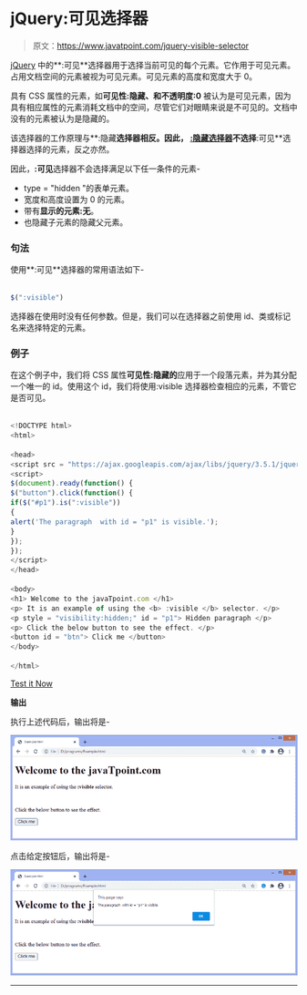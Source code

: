 # jQuery:可见选择器

> 原文：<https://www.javatpoint.com/jquery-visible-selector>

[jQuery](https://www.javatpoint.com/jquery-tutorial) 中的**:可见**选择器用于选择当前可见的每个元素。它作用于可见元素。占用文档空间的元素被视为可见元素。可见元素的高度和宽度大于 0。

具有 CSS 属性的元素，如**可见性:隐藏、**和**不透明度:0** 被认为是可见元素，因为具有相应属性的元素消耗文档中的空间，尽管它们对眼睛来说是不可见的。文档中没有的元素被认为是隐藏的。

该选择器的工作原理与**:隐藏**选择器相反。因此， [**:隐藏**选择器](https://www.javatpoint.com/jquery-hidden-selector)不选择**:可见**选择器选择的元素，反之亦然。

因此，**:可见**选择器不会选择满足以下任一条件的元素-

*   type = "hidden "的表单元素。
*   宽度和高度设置为 0 的元素。
*   带有**显示的元素:无**。
*   也隐藏子元素的隐藏父元素。

### 句法

使用**:可见**选择器的常用语法如下-

```js

$(":visible")

```

选择器在使用时没有任何参数。但是，我们可以在选择器之前使用 id、类或标记名来选择特定的元素。

### 例子

在这个例子中，我们将 CSS 属性**可见性:隐藏的**应用于一个段落元素，并为其分配一个唯一的 id。使用这个 id，我们将使用:visible 选择器检查相应的元素，不管它是否可见。

```js

<!DOCTYPE html>
<html>

<head>
<script src = "https://ajax.googleapis.com/ajax/libs/jquery/3.5.1/jquery.min.js"> </script>
<script>
$(document).ready(function() {
$("button").click(function() {
if($("#p1").is(":visible"))
{
alert('The paragraph  with id = "p1" is visible.');
}
});
});
</script>
</head>

<body>
<h1> Welcome to the javaTpoint.com </h1>
<p> It is an example of using the <b> :visible </b> selector. </p>
<p style = "visibility:hidden;" id = "p1"> Hidden paragraph </p>
<p> Click the below button to see the effect. </p>
<button id = "btn"> Click me </button>
</body>

</html>

```

[Test it Now](https://www.javatpoint.com/oprweb/test.jsp?filename=jquery-visible-selector1)

**输出**

执行上述代码后，输出将是-

![jQuery :visible selector](img/9716ea0fda185bef20e7c200e202ed42.png)

点击给定按钮后，输出将是-

![jQuery :visible selector](img/6366f3a037c7a82c7a1d9676e12ac827.png)

* * *